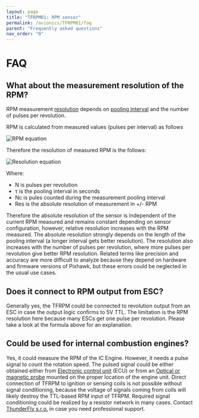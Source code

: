 ```yaml
---
layout: page
title: "TFRPM01: RPM sensor"
permalink: /avionics/TFRPM01/faq
parent: "Frequently asked questions"
nav_order: "0"
---
```



# FAQ
## What about the measurement resolution of the RPM?

RPM measurement [resolution](https://en.wikipedia.org/wiki/Sensor#Resolution) depends on [pooling interval](https://docs.px4.io/main/en/advanced_config/parameter_reference.html#PCF8583_POOL) and the number of pulses per revolution.

RPM is calculated from measured values (pulses per interval) as follows

![RPM equation](https://latex.codecogs.com/png.image?\dpi{110}RPM=\frac{N_c60}{N\tau})

Therefore the resolution of measured RPM is the follows:

![Resolution equation](https://latex.codecogs.com/png.image?\dpi{110}Res=\frac{60}{N\tau})


Where:
  * N is pulses per revolution
  * τ is the pooling interval in seconds
  * Nc is pules counted during the measurement pooling interval
  * Res is the absolute resolution of measurement in +/- RPM

Therefore the absolute resolution of the sensor is independent of the current RPM measured and remains constant depending on sensor configuration, however, relative resolution increases with the RPM measured.  The absolute resolution strongly depends on the length of the pooling interval (a longer interval gets better resolution). The resolution also increases with the number of pulses per revolution, where more pulses per revolution give better RPM resolution. Related terms like precision and accuracy are more difficult to analyze because they depend on hardware and firmware versions of Pixhawk, but these errors could be neglected in the usual use cases.

## Does it connect to RPM output from ESC?

Generally yes, the TFRPM could be connected to revolution output from an ESC in case the output logic confirms to 5V TTL.
The limitation is the RPM resolution here because many ESCs get one pulse per revolution. Please take a look at the formula above for an explanation.

## Could be used for internal combustion engines?

Yes, it could measure the RPM of the IC Engine. However, it needs a pulse signal to count the rotation speed. The pulsed signal could be either obtained either from [Electronic control unit](https://en.wikipedia.org/wiki/Electronic_control_unit) (ECU) or from an [Optical or magnetic probe](https://github.com/ThunderFly-aerospace/TFPROBE01) mounted on the proper location of the engine unit. Direct connection of TFRPM to ignition or sensing coils is not possible without signal conditioning, because the voltage of signals coming from coils will likely destroy the TTL-based RPM input of TFRPM. Required signal conditioning could be realized by a resistor network in many cases. Contact [ThunderFly s.r.o.](https://www.thunderfly.cz/contact-us.html) in case you need professional support.

